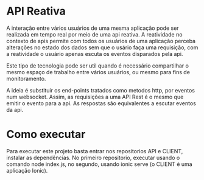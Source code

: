 # API Reativa

A interação entre vários usuários de uma mesma aplicação pode ser realizada em tempo real por meio de uma api reativa. A reatividade no contexto de apis permite com todos os usuários de uma aplicação perceba alterações no estado dos dados sem que o usário faça uma requisição, com a reatividade o usuário apenas escuta os eventos disparados pela api.

Este tipo de tecnologia pode ser util quando é necessário compartilhar o mesmo espaço de trabalho entre vários usuários, ou mesmo para fins de monitoramento.

A ideia é substituir os end-points tratados como metodos http, por eventos num websocket. Assim, as requisições a uma API Rest é o mesmo que emitir o evento para a api. As respostas são equivalentes a escutar eventos da api.

# Como executar

Para executar este projeto basta entrar nos repositorios API e CLIENT, instalar as dependências. No primeiro repositorio, executar usando o comando node index.js, no segundo, usando ionic serve (o CLIENT é uma aplicação Ionic).
